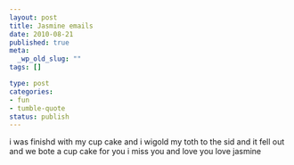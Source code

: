 ```yaml
--- 
layout: post
title: Jasmine emails
date: 2010-08-21
published: true
meta: 
  _wp_old_slug: ""
tags: []

type: post
categories: 
- fun
- tumble-quote
status: publish
---
```

i was finishd with my cup cake and i wigold  my toth to the sid and it fell out and we  bote  a cup cake for you i miss you and love you love jasmine
